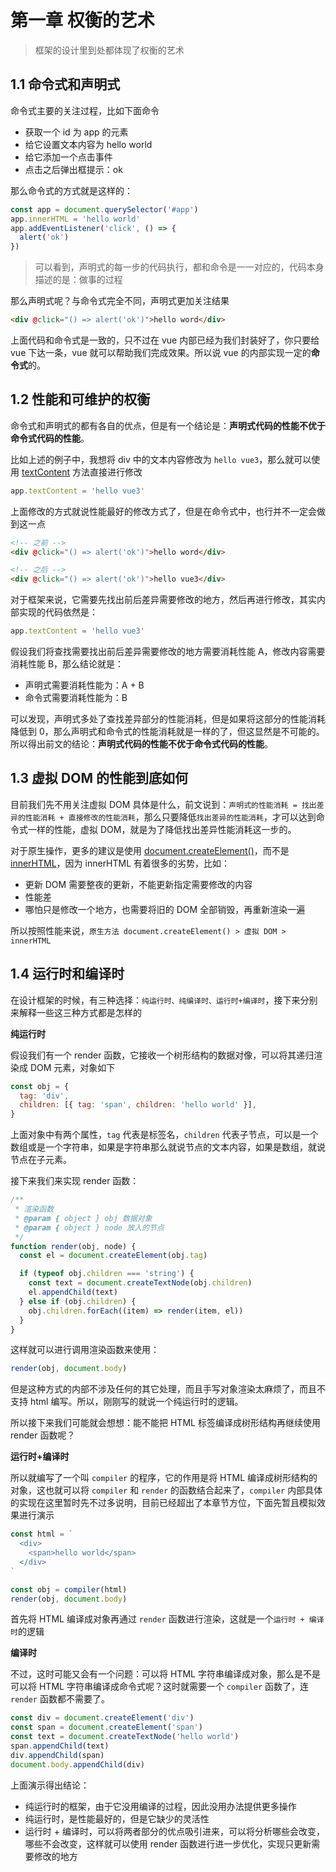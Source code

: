 # 第一章 权衡的艺术

> 框架的设计里到处都体现了权衡的艺术

## 1.1 命令式和声明式

命令式主要的关注过程，比如下面命令

- 获取一个 id 为 app 的元素
- 给它设置文本内容为 hello world
- 给它添加一个点击事件
- 点击之后弹出框提示：ok

那么命令式的方式就是这样的：

```js
const app = document.querySelector('#app')
app.innerHTML = 'hello world'
app.addEventListener('click', () => {
  alert('ok')
})
```

> 可以看到，声明式的每一步的代码执行，都和命令是一一对应的，代码本身描述的是：做事的过程

那么声明式呢？与命令式完全不同，声明式更加关注结果

```html
<div @click="() => alert('ok')">hello word</div>
```

上面代码和命令式是一致的，只不过在 vue 内部已经为我们封装好了，你只要给 vue 下达一条，vue 就可以帮助我们完成效果。所以说 vue 的内部实现一定的**命令式**的。

## 1.2 性能和可维护的权衡

命令式和声明式的都有各自的优点，但是有一个结论是：**声明式代码的性能不优于命令式代码的性能**。

比如上述的例子中，我想将 div 中的文本内容修改为 `hello vue3`，那么就可以使用 [textContent](https://tianyuhao.cn/blog/javascript/dom.html#textContent) 方法直接进行修改

```js
app.textContent = 'hello vue3'
```

上面修改的方式就说性能最好的修改方式了，但是在命令式中，也行并不一定会做到这一点

```html
<!-- 之前 -->
<div @click="() => alert('ok')">hello word</div>

<!-- 之后 -->
<div @click="() => alert('ok')">hello vue3</div>
```

对于框架来说，它需要先找出前后差异需要修改的地方，然后再进行修改，其实内部实现的代码依然是：

```js
app.textContent = 'hello vue3'
```

假设我们将查找需要找出前后差异需要修改的地方需要消耗性能 A，修改内容需要消耗性能 B，那么结论就是：

- 声明式需要消耗性能为：A + B
- 命令式需要消耗性能为：B

可以发现，声明式多处了查找差异部分的性能消耗，但是如果将这部分的性能消耗降低到 0，那么声明式和命令式的性能消耗就是一样的了，但这显然是不可能的。所以得出前文的结论：**声明式代码的性能不优于命令式代码的性能**。

## 1.3 虚拟 DOM 的性能到底如何

目前我们先不用关注虚拟 DOM 具体是什么，前文说到：`声明式的性能消耗 = 找出差异的性能消耗 + 直接修改的性能消耗`，那么只要降低`找出差异的性能消耗`，才可以达到命令式一样的性能，虚拟 DOM，就是为了降低找出差异性能消耗这一步的。

对于原生操作，更多的建议是使用 [document.createElement()](https://tianyuhao.cn/blog/javascript/dom.html#document-createelement)，而不是 [innerHTML](https://tianyuhao.cn/blog/javascript/dom.html#outerhtml-%E5%92%8C-innerhtml)，因为 innerHTML 有着很多的劣势，比如：

- 更新 DOM 需要整夜的更新，不能更新指定需要修改的内容
- 性能差
- 哪怕只是修改一个地方，也需要将旧的 DOM 全部销毁，再重新渲染一遍

所以按照性能来说，`原生方法 document.createElement() > 虚拟 DOM > innerHTML`

## 1.4 运行时和编译时

在设计框架的时候，有三种选择：`纯运行时、纯编译时、运行时+编译时`，接下来分别来解释一些这三种方式都是怎样的

**纯运行时**

假设我们有一个 render 函数，它接收一个树形结构的数据对像，可以将其递归渲染成 DOM 元素，对象如下

```js
const obj = {
  tag: 'div',
  children: [{ tag: 'span', children: 'hello world' }],
}
```

上面对象中有两个属性，`tag` 代表是标签名，`children` 代表子节点，可以是一个数组或是一个字符串，如果是字符串那么就说节点的文本内容，如果是数组，就说节点在子元素。

接下来我们来实现 render 函数：

```js
/**
 * 渲染函数
 * @param { object } obj 数据对象
 * @param { object } node 放入的节点
 */
function render(obj, node) {
  const el = document.createElement(obj.tag)

  if (typeof obj.children === 'string') {
    const text = document.createTextNode(obj.children)
    el.appendChild(text)
  } else if (obj.children) {
    obj.children.forEach((item) => render(item, el))
  }
}
```

这样就可以进行调用渲染函数来使用：

```js
render(obj, document.body)
```

但是这种方式的内部不涉及任何的其它处理，而且手写对象渲染太麻烦了，而且不支持 html 编写。所以，刚刚写的就说一个纯运行时的逻辑。

所以接下来我们可能就会想想：能不能把 HTML 标签编译成树形结构再继续使用 render 函数呢？

**运行时+编译时**

所以就编写了一个叫 `compiler` 的程序，它的作用是将 HTML 编译成树形结构的对象，这也就可以将 `compiler` 和 `render` 的函数结合起来了，`compiler` 内部具体的实现在这里暂时先不过多说明，目前已经超出了本章节方位，下面先暂且模拟效果进行演示

```js
const html = `
  <div>
    <span>hello world</span>
  </div>
`

const obj = compiler(html)
render(obj, document.body)
```

首先将 HTML 编译成对象再通过 `render` 函数进行渲染，这就是一个`运行时 + 编译时`的逻辑

**编译时**

不过，这时可能又会有一个问题：可以将 HTML 字符串编译成对象，那么是不是可以将 HTML 字符串编译成命令式呢？这时就需要一个 `compiler` 函数了，连 `render` 函数都不需要了。

```js
const div = document.createElement('div')
const span = document.createElement('span')
const text = document.createTextNode('hello world')
span.appendChild(text)
div.appendChild(span)
document.body.appendChild(div)
```

上面演示得出结论：

- 纯运行时的框架，由于它没用编译的过程，因此没用办法提供更多操作
- 纯运行时，是性能最好的，但是它缺少的灵活性
- 运行时 + 编译时，可以将两者部分的优点吸引进来，可以将分析哪些会改变，哪些不会改变，这样就可以使用 render 函数进行进一步优化，实现只更新需要修改的地方
